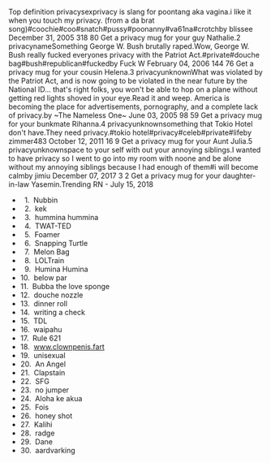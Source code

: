 Top definition privacysexprivacy is slang for poontang aka vagina.i like it when you touch my privacy. (from a da brat song)#coochie#coo#snatch#pussy#poonanny#va61na#crotchby blissee December 31, 2005 318 80 Get a privacy mug for your guy Nathalie.2 privacynameSomething George W. Bush brutally raped.Wow, George W. Bush really fucked everyones privacy with the Patriot Act.#private#douche bag#bush#republican#fuckedby Fuck W February 04, 2006 144 76 Get a privacy mug for your cousin Helena.3 privacyunknownWhat was violated by the Patriot Act, and is now going to be violated in the near future by the National ID... that's right folks, you won't be able to hop on a plane without getting red lights shoved in your eye.Read it and weep. America is becoming the place for advertisements, pornography, and a complete lack of privacy.by ~The Nameless One~ June 03, 2005 98 59 Get a privacy mug for your bunkmate Rihanna.4 privacyunknownsomething that Tokio Hotel don't have.They need privacy.#tokio hotel#privacy#celeb#private#lifeby zimmer483 October 12, 2011 16 9 Get a privacy mug for your Aunt Julia.5 privacyunknownspace to your self with out your annoying siblings.I wanted to have privacy so I went to go into my room with noone and be alone without my annoying siblings because I had enough of them#i will become calmby jimiu December 07, 2017 3 2 Get a privacy mug for your daughter-in-law Yasemin.Trending RN - July 15, 2018

*     1.  Nubbin
*     2.  kek
*     3.  hummina hummina
*     4.  TWAT-TED
*     5.  Foamer
*     6.  Snapping Turtle
*     7.  Melon Bag
*     8.  LOLTrain
*     9.  Humina Humina
*   10.  below par
*   11.  Bubba the love sponge
*   12.  douche nozzle
*   13.  dinner roll
*   14.  writing a check
*   15.  TDL
*   16.  waipahu
*   17.  Rule 621
*   18.  www.clownpenis.fart
*   19.  unisexual
*   20.  An Angel
*   21.  Clapstain
*   22.  SFG
*   23.  no jumper
*   24.  Aloha ke akua
*   25.  Fois
*   26.  honey shot
*   27.  Kalihi
*   28.  radge
*   29.  Dane
*   30.  aardvarking